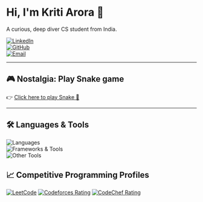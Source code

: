 # Hi, I'm Kriti Arora 👋

A curious, deep diver CS student from India. 

[![LinkedIn](https://img.shields.io/badge/LinkedIn-arora--kriti-blue?logo=linkedin&style=flat)](https://www.linkedin.com/in/arora-kriti/)  
[![GitHub](https://img.shields.io/badge/GitHub-kritiarora2003-black?logo=github&style=flat)](https://github.com/kritiarora2003)  
[![Email](https://img.shields.io/badge/Email-kritiarora002%40gmail.com-red?logo=gmail&style=flat)](mailto:kritiarora002@gmail.com)  

---

## 🎮 Nostalgia: Play Snake game

👉 [Click here to play Snake 🐍](https://kritiarora2003.github.io/snake-game/)

---

## 🛠️ Languages & Tools  

<p align="left">
  <!-- Languages -->
  <img src="https://skillicons.dev/icons?i=cpp,python,c,js,php,html,css" alt="Languages" /><br/>
  <!-- Frameworks & Tech -->
  <img src="https://skillicons.dev/icons?i=react,pytorch,tensorflow,docker,verilog" alt="Frameworks & Tools" /><br/>
  <!-- Tools -->
  <img src="https://skillicons.dev/icons?i=git,linux,latex,vscode,figma" alt="Other Tools" />
</p>

## 📈 Competitive Programming Profiles

[![LeetCode](https://img.shields.io/badge/LeetCode-Findingdreamo-orange?logo=leetcode&style=flat)](https://leetcode.com/u/findingdreamo/)
[![Codeforces Rating](https://img.shields.io/codeforces/rating/Findingdreamo?style=flat&logo=codeforces)](https://codeforces.com/profile/Findingdreamo)
[![CodeChef Rating](https://img.shields.io/codechef/rating/Findingdreamo?style=flat&logo=codechef)](https://www.codechef.com/users/findingdreamo)
